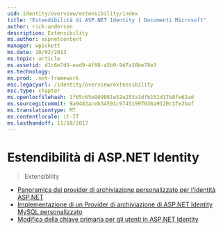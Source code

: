 ```yaml
---
uid: identity/overview/extensibility/index
title: "Estendibilità di ASP.NET Identity | Documenti Microsoft"
author: rick-anderson
description: Extensibility
ms.author: aspnetcontent
manager: wpickett
ms.date: 10/02/2013
ms.topic: article
ms.assetid: d1c6e7d0-ead9-4f08-a5b9-9d7a30be78e3
ms.technology: 
ms.prod: .net-framework
msc.legacyurl: /identity/overview/extensibility
msc.type: chapter
ms.openlocfilehash: 1f65c65e909081e52e253a1dfb151d17b8fe62ad
ms.sourcegitcommit: 9a9483aceb34591c97451997036a9120c3fe2baf
ms.translationtype: MT
ms.contentlocale: it-IT
ms.lasthandoff: 11/10/2017
---
```

<a name="aspnet-identity-extensibility"></a>Estendibilità di ASP.NET Identity
====================
> Extensibility


- [Panoramica dei provider di archiviazione personalizzato per l'identità ASP.NET](overview-of-custom-storage-providers-for-aspnet-identity.md)
- [Implementazione di un Provider di archiviazione di ASP.NET Identity MySQL personalizzato](implementing-a-custom-mysql-aspnet-identity-storage-provider.md)
- [Modifica della chiave primaria per gli utenti in ASP.NET Identity](change-primary-key-for-users-in-aspnet-identity.md)
